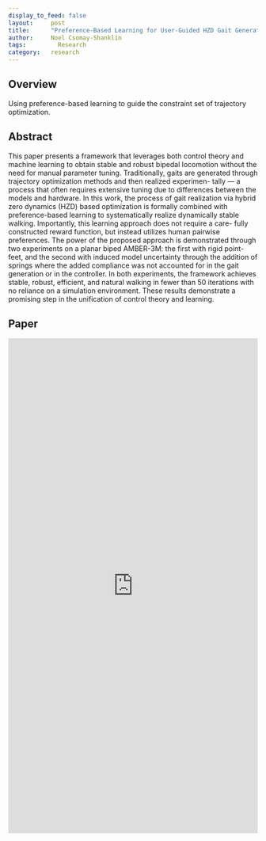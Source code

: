 ```yaml
---
display_to_feed: false
layout:     post
title:      "Preference-Based Learning for User-Guided HZD Gait Generation on Bipedal Walking Robots"
author:     Noel Csomay-Shanklin
tags: 		  Research
category:   research
---
```


## Overview
Using preference-based learning to guide the constraint set of trajectory optimization.

## Abstract
This paper presents a framework that leverages
both control theory and machine learning to obtain stable
and robust bipedal locomotion without the need for manual
parameter tuning. Traditionally, gaits are generated through
trajectory optimization methods and then realized experimen-
tally — a process that often requires extensive tuning due to
differences between the models and hardware. In this work,
the process of gait realization via hybrid zero dynamics (HZD)
based optimization is formally combined with preference-based
learning to systematically realize dynamically stable walking.
Importantly, this learning approach does not require a care-
fully constructed reward function, but instead utilizes human
pairwise preferences. The power of the proposed approach
is demonstrated through two experiments on a planar biped
AMBER-3M: the first with rigid point-feet, and the second
with induced model uncertainty through the addition of springs
where the added compliance was not accounted for in the
gait generation or in the controller. In both experiments,
the framework achieves stable, robust, efficient, and natural
walking in fewer than 50 iterations with no reliance on a
simulation environment. These results demonstrate a promising
step in the unification of control theory and learning.

## Paper
<iframe style="width:100%" height="1000px" src="https://noelc-s.github.io/website/papers/tucker2021.pdf" frameborder="0" allowfullscreen></iframe>
